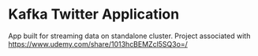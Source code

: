 # Kafka Twitter Application

App built for streaming data on standalone cluster. Project associated with https://www.udemy.com/share/1013hcBEMZcl5SQ3o=/

